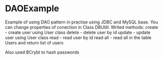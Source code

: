 # DAOExample
Example of using DAO pattern in practise using JDBC and MySQL base.
You can change properties of conection in Class DBUtill. 
Writed methods:
create - create user using User class
delete - delete user by id
update - update user using User class
read - read user by id
read all - read all in the table Users and return list of users

Also used BCrybt to hash passwords